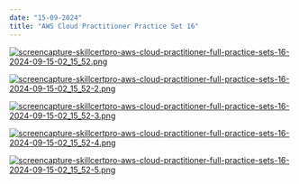 ```yaml
---
date: "15-09-2024"
title: "AWS Cloud Practitioner Practice Set 16"
---
```

<a href="/images/screencapture-skillcertpro-aws-cloud-practitioner-full-practice-sets-16-2024-09-15-02_15_52.png" target="_blank"><img src="/images/screencapture-skillcertpro-aws-cloud-practitioner-full-practice-sets-16-2024-09-15-02_15_52.png" alt="screencapture-skillcertpro-aws-cloud-practitioner-full-practice-sets-16-2024-09-15-02_15_52.png" /></a>

<a href="/images/screencapture-skillcertpro-aws-cloud-practitioner-full-practice-sets-16-2024-09-15-02_15_52-2.png" target="_blank"><img src="/images/screencapture-skillcertpro-aws-cloud-practitioner-full-practice-sets-16-2024-09-15-02_15_52-2.png" alt="screencapture-skillcertpro-aws-cloud-practitioner-full-practice-sets-16-2024-09-15-02_15_52-2.png" /></a>

<a href="/images/screencapture-skillcertpro-aws-cloud-practitioner-full-practice-sets-16-2024-09-15-02_15_52-3.png" target="_blank"><img src="/images/screencapture-skillcertpro-aws-cloud-practitioner-full-practice-sets-16-2024-09-15-02_15_52-3.png" alt="screencapture-skillcertpro-aws-cloud-practitioner-full-practice-sets-16-2024-09-15-02_15_52-3.png" /></a>

<a href="/images/screencapture-skillcertpro-aws-cloud-practitioner-full-practice-sets-16-2024-09-15-02_15_52-4.png" target="_blank"><img src="/images/screencapture-skillcertpro-aws-cloud-practitioner-full-practice-sets-16-2024-09-15-02_15_52-4.png" alt="screencapture-skillcertpro-aws-cloud-practitioner-full-practice-sets-16-2024-09-15-02_15_52-4.png" /></a>

<a href="/images/screencapture-skillcertpro-aws-cloud-practitioner-full-practice-sets-16-2024-09-15-02_15_52-5.png" target="_blank"><img src="/images/screencapture-skillcertpro-aws-cloud-practitioner-full-practice-sets-16-2024-09-15-02_15_52-5.png" alt="screencapture-skillcertpro-aws-cloud-practitioner-full-practice-sets-16-2024-09-15-02_15_52-5.png" /></a>